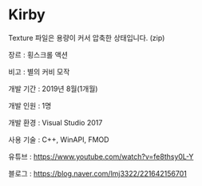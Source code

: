 # Kirby

Texture 파일은 용량이 커서 압축한 상태입니다. (zip)

 
 
  
   장르
  : 횡스크롤
  액션


  
   비고 :
  별의 커비
  모작


  
 
 
  
  개발
  기간 : 2019년
  8월(1개월)


  
  개발
  인원 : 1명


  
  개발
  환경 : Visual Studio 2017


  
  사용
  기술 : C++, WinAPI, FMOD


  
 
 
 
 
  
  유튜브
  : https://www.youtube.com/watch?v=fe8thsy0L-Y


  
  블로그
  : https://blog.naver.com/lmj3322/221642156701


  
 





